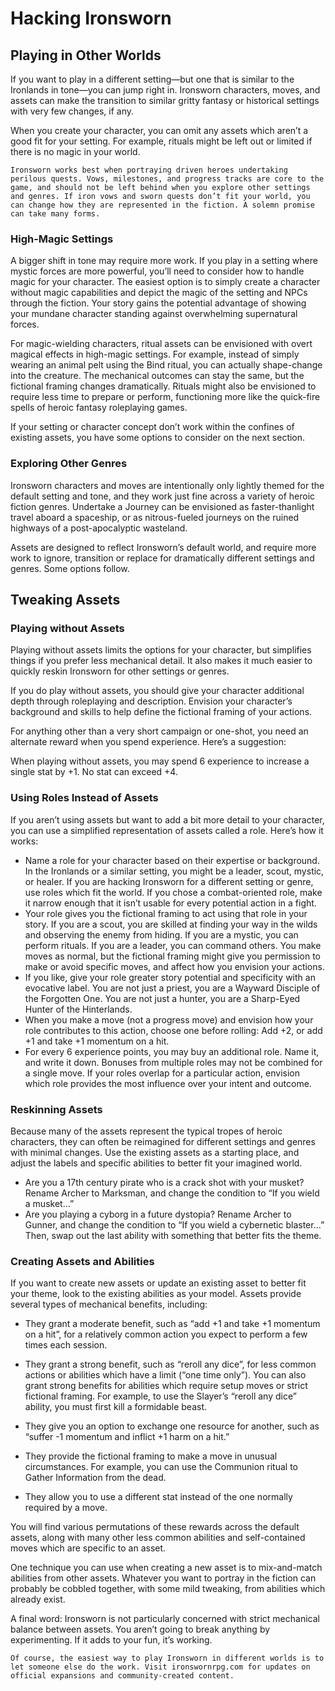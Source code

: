 # Hacking Ironsworn
## Playing in Other Worlds
If you want to play in a different setting—but one that is similar to the Ironlands in tone—you can jump right in. Ironsworn characters, moves, and assets can make the transition to similar gritty fantasy or historical settings with very few changes, if any.

When you create your character, you can omit any assets which aren’t a good fit for your setting. For example, rituals might be left out or limited if there is no magic in your world.

	Ironsworn works best when portraying driven heroes undertaking perilous quests. Vows, milestones, and progress tracks are core to the game, and should not be left behind when you explore other settings and genres. If iron vows and sworn quests don’t fit your world, you can change how they are represented in the fiction. A solemn promise can take many forms.
### High-Magic Settings
A bigger shift in tone may require more work. If you play in a setting where mystic forces are more powerful, you’ll need to consider how to handle magic for your character. The easiest option is to simply create a character without magic capabilities and depict the magic of the setting and NPCs through the fiction. Your story gains the potential advantage of showing your mundane character standing against overwhelming supernatural forces.

For magic-wielding characters, ritual assets can be envisioned with overt magical effects in high-magic settings. For example, instead of simply wearing an animal pelt using the Bind ritual, you can actually shape-change into the creature. The mechanical outcomes can stay the same, but the fictional framing changes dramatically. Rituals might also be envisioned to require less time to prepare or perform, functioning more like the quick-fire spells of heroic fantasy roleplaying games.

If your setting or character concept don’t work within the confines of existing assets, you have some options to consider on the next section.
### Exploring Other Genres
Ironsworn characters and moves are intentionally only lightly themed for the default setting and tone, and they work just fine across a variety of heroic fiction genres. Undertake a Journey can be envisioned as faster-thanlight travel aboard a spaceship, or as nitrous-fueled journeys on the ruined highways of a post-apocalyptic wasteland.

Assets are designed to reflect Ironsworn’s default world, and require more work to ignore, transition or replace for dramatically different settings and genres. Some options follow.
## Tweaking Assets
### Playing without Assets
Playing without assets limits the options for your character, but simplifies things if you prefer less mechanical detail. It also makes it much easier to quickly reskin Ironsworn for other settings or genres.

If you do play without assets, you should give your character additional depth through roleplaying and description. Envision your character’s background and skills to help define the fictional framing of your actions.

For anything other than a very short campaign or one-shot, you need an alternate reward when you spend experience. Here’s a suggestion:

When playing without assets, you may spend 6 experience to increase a single stat by +1. No stat can exceed +4.

### Using Roles Instead of Assets
If you aren’t using assets but want to add a bit more detail to your character, you can use a simplified representation of assets called a role. Here’s how it works:

- Name a role for your character based on their expertise or background. In the Ironlands or a similar setting, you might be a leader, scout, mystic, or healer. If you are hacking Ironsworn for a different setting or genre, use roles which fit the world. If you chose a combat-oriented role, make it narrow enough that it isn’t usable for every potential action in a fight.
- Your role gives you the fictional framing to act using that role in your story. If you are a scout, you are skilled at finding your way in the wilds and observing the enemy from hiding. If you are a mystic, you can perform rituals. If you are a leader, you can command others. You make moves as normal, but the fictional framing might give you permission to make or avoid specific moves, and affect how you envision your actions.
- If you like, give your role greater story potential and specificity with an evocative label. You are not just a priest, you are a Wayward Disciple of the Forgotten One. You are not just a hunter, you are a Sharp-Eyed Hunter of the Hinterlands.
- When you make a move (not a progress move) and envision how your role contributes to this action, choose one before rolling: Add +2, or add +1 and take +1 momentum on a hit.
- For every 6 experience points, you may buy an additional role. Name it, and write it down. Bonuses from multiple roles may not be combined for a single move. If your roles overlap for a particular action, envision which role provides the most influence over your intent and outcome.
### Reskinning Assets
Because many of the assets represent the typical tropes of heroic characters, they can often be reimagined for different settings and genres with minimal changes. Use the existing assets as a starting place, and adjust the labels and specific abilities to better fit your imagined world.
- Are you a 17th century pirate who is a crack shot with your musket? Rename Archer to Marksman, and change the condition to “If you wield a musket...”
-  Are you playing a cyborg in a future dystopia? Rename Archer to Gunner, and change the condition to “If you wield a cybernetic blaster...” Then, swap out the last ability with something that better fits the theme.
### Creating Assets and Abilities
If you want to create new assets or update an existing asset to better fit your theme, look to the existing abilities as your model. Assets provide several types of mechanical benefits, including:

- They grant a moderate benefit, such as “add +1 and take +1 momentum on a hit”, for a relatively common action you expect to perform a few times each session.

- They grant a strong benefit, such as “reroll any dice”, for less common actions or abilities which have a limit (“one time only”). You can also grant strong benefits for abilities which require setup moves or strict fictional framing. For example, to use the Slayer’s “reroll any dice” ability, you must first kill a formidable beast.
- They give you an option to exchange one resource for another, such as “suffer -1 momentum and inflict +1 harm on a hit.”
- They provide the fictional framing to make a move in unusual circumstances. For example, you can use the Communion ritual to Gather Information from the dead.
- They allow you to use a different stat instead of the one normally required by a move.

You will find various permutations of these rewards across the default assets, along with many other less common abilities and self-contained moves which are specific to an asset.

One technique you can use when creating a new asset is to mix-and-match abilities from other assets. Whatever you want to portray in the fiction can probably be cobbled together, with some mild tweaking, from abilities which already exist.

A final word: Ironsworn is not particularly concerned with strict mechanical balance between assets. You aren’t going to break anything by experimenting. If it adds to your fun, it’s working.

	Of course, the easiest way to play Ironsworn in different worlds is to let someone else do the work. Visit ironswornrpg.com for updates on official expansions and community-created content.
